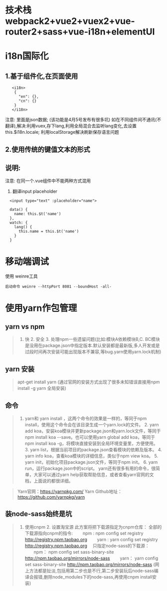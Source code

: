 
# 技术栈 webpack2+vue2+vuex2+vue-router2+sass+vue-i18n+elementUI


# i18n国际化
## 1.基于组件化,在页面使用
```
   <i18n>
    {
      "en": {},
      "cn": {}
    }
   </i18n>
```
  注意: 里面是json数据; (该功能是4月5号发布有很多坑)
  如在不同组件间不通讯(不翻译),解决:利用vuex,存下lang,利用全局混合去监听lang变化,去设置this.$i18n.locale; 利用localStorage解决刷新保存语言问题

## 2.使用传统的键值文本的形式

## 说明:
  注意: 在同一个.vue组件中不能两种方式混用
  1. 翻译input placeholder
  ```
    <input type="text" :placeholder="name">
  ```
  ```
    data() {
      name: this.$t('name')
    },
    watch: {
      lang() {
        this.name = this.$t('name')
      }
    }
  ```

# 移动端调试
使用 weinre工具
```
启动命令 weinre --httpPort 8081 --boundHost -all-
```

# 使用yarn作包管理

## yarn vs npm
>   1. 快
    2. 安全
    3. 处理npm一些遗留问题(比如:模块A依赖模块B,C. BC模块是没用在package.json中指定版本.默认安装都是最新版,多人开发或是过段时间再次安装可能出现版本不兼容,等bug.yarn使用yarn.lock机制)

## yarn 安装
> apt-get install yarn
    (通过官网的安装方式出现了很多未知错误直接用npm install -g yarn 全局安装)

## 命令

>   1. yarn和 yarn install ，这两个命令的效果是一样的，等同于npm install，使用这个命令会在该目录生成一个yarn.lock的文件。
    2. yarn add koa，安装koa模块并更新package.json和yarn.lock文件，等同于npm install koa --save。也可以使用yarn global add koa，等同于npm install koa -g，将模块直接安装到全局环境变量里，方便使用。
    3. yarn list，根据当前项目的package.json查看模块的依赖及版本。
    4. yarn info koa，查看koa模块的详细信息，类似于npm view koa。
    5. yarn init，初始化项目package.json文件，等同于npm init。
    6. yarn run，运行package.json中的script。
    yarn还有很多有用的命令，很简单，大家可以通过yarn help获取帮助信息，或者查看yarn官网的文档，上面说的都很详细。

>    Yarn官网：https://yarnpkg.com/
    Yarn Github地址：https://github.com/yarnpkg/yarn

## 装node-sass始终是坑
>   1. 使用cnpm
    2. 设置淘宝源
    此方案将把下载源指定为cnpm仓库：
    全部的下载源指向cnpm的指令:
    　　npm :
    npm config set registry http://registry.npm.taobao.org
    　　yarn :
    yarn config set registry http://registry.npm.taobao.org
    　只指定node-sass的下载源：
    　　npm：
    npm config set sass-binary-site http://npm.taobao.org/mirrors/node-sass
    　　yarn：
    yarn config set sass-binary-site http://npm.taobao.org/mirrors/node-sass
    (网上方法都是扯淡,包括用第二步也是不行,第二步安装玩后node-sass编译会报错,删除node_modules下的node-sass,再使用cnpm install安装)